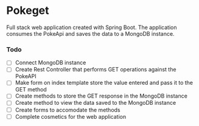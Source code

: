 # Pokeget

Full stack web application created with Spring Boot. The application consumes the PokeApi and saves the data to a MongoDB instance. 

### Todo

 - [ ] Connect MongoDB instance
 - [ ] Create Rest Controller that performs GET operations against the PokeAPI
 - [ ] Make form on index template store the value entered and pass it to the GET method
 - [ ] Create methods to store the GET response in the MongoDB instance
 - [ ] Create method to view the data saved to the MongoDB instance
 - [ ] Create forms to accomodate the methods
 - [ ] Complete cosmetics for the web application
